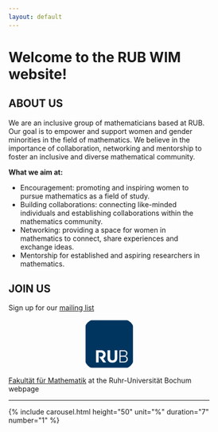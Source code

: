 ```yaml
---
layout: default
---
```


<head>
  <meta name="viewport" content="width=device-width, initial-scale=1">
  <style>
  * {
    box-sizing: border-box;
  }
.rub_logo {
    width: 25%;
    border-radius: 25px;
    margin-left: auto;
    margin-right: auto;
    display: block;
} 
  </style>
  </head>

<h1>Welcome to the RUB WIM website!</h1>

## ABOUT US

We are an inclusive group of mathematicians based at RUB.
Our goal is to empower and support women and gender minorities in the field of mathematics. We believe in the importance of collaboration, networking and mentorship to foster an inclusive and diverse mathematical community. 

**What we aim at:**

- Encouragement: promoting and inspiring women to pursue mathematics as a field of study.
- Building collaborations: connecting like-minded individuals and establishing collaborations within the mathematics community.
- Networking: providing a space for women in mathematics to connect, share experiences and exchange ideas.
- Mentorship for established and aspiring researchers in mathematics.


## JOIN US

Sign up for our [mailing list](https://lists.ruhr-uni-bochum.de/mailman/listinfo/women-in-maths) 
<!-- End Jekyll SEO tag or become a member by filling out [this Google form](https://docs.google.com/forms/d/e/1FAIpQLSdmaadCNGYQ25b-C8ToJdVUVEInu_W2b99f71fXeSLqNCN-1Q/viewform?usp=sf_link)-->

<img src="rub.svg" class="rub_logo">

[Fakultät für Mathematik](https://math.ruhr-uni-bochum.de/) at the Ruhr-Universität Bochum webpage

---
{% include carousel.html height="50" unit="%" duration="7" number="1" %}

